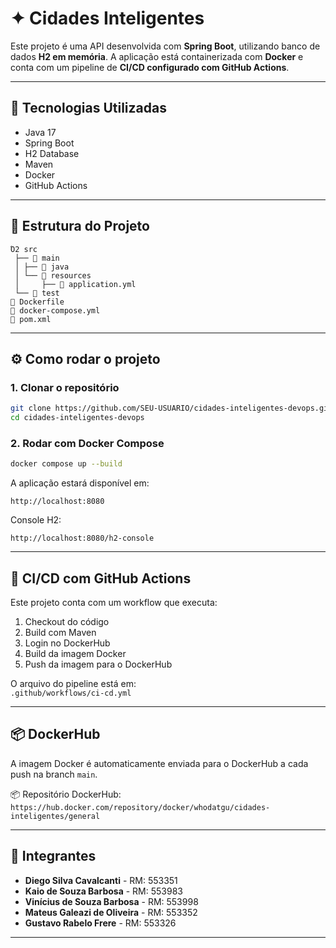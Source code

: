 # ✦️ Cidades Inteligentes

Este projeto é uma API desenvolvida com **Spring Boot**, utilizando banco de dados **H2 em memória**. A aplicação está containerizada com **Docker** e conta com um pipeline de **CI/CD configurado com GitHub Actions**.

---

## 🚀 Tecnologias Utilizadas

- Java 17
- Spring Boot
- H2 Database
- Maven
- Docker
- GitHub Actions

---

## 📁 Estrutura do Projeto

```
Ὄ2 src
 ├── 📂 main
 │ ├── 📂 java
 │ └── 📂 resources
 │     ├── 📄 application.yml
 └── 📂 test
📄 Dockerfile
📄 docker-compose.yml
📄 pom.xml
```

---

## ⚙️ Como rodar o projeto

### 1. Clonar o repositório
```bash
git clone https://github.com/SEU-USUARIO/cidades-inteligentes-devops.git
cd cidades-inteligentes-devops
```

### 2. Rodar com Docker Compose
```bash
docker compose up --build
```

A aplicação estará disponível em:
```
http://localhost:8080
```

Console H2:
```
http://localhost:8080/h2-console
```

---

## 🔄 CI/CD com GitHub Actions

Este projeto conta com um workflow que executa:

1. Checkout do código
2. Build com Maven
3. Login no DockerHub
4. Build da imagem Docker
5. Push da imagem para o DockerHub

O arquivo do pipeline está em:  
`.github/workflows/ci-cd.yml`

---

## 📦 DockerHub

A imagem Docker é automaticamente enviada para o DockerHub a cada push na branch `main`.

📦 Repositório DockerHub:  
`https://hub.docker.com/repository/docker/whodatgu/cidades-inteligentes/general`

---

## 📛 Integrantes

- **Diego Silva Cavalcanti** - RM: 553351
- **Kaio de Souza Barbosa** - RM: 553983
- **Vinícius de Souza Barbosa** - RM: 553998
- **Mateus Galeazi de Oliveira** - RM: 553352
- **Gustavo Rabelo Frere** - RM: 553326

---



